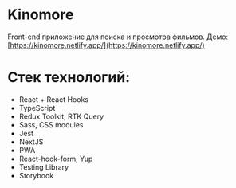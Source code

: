 # Kinomore
 Front-end приложение для поиска и просмотра фильмов. Демо: [https://kinomore.netlify.app/](https://kinomore.netlify.app/)
 
# Стек технологий:
  * React + React Hooks
  * TypeScript
  * Redux Toolkit, RTK Query
  * Sass, CSS modules
  * Jest
  * NextJS
  * PWA
  * React-hook-form, Yup
  * Testing Library
  * Storybook
